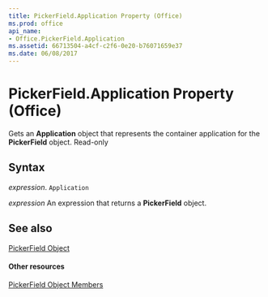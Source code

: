```yaml
---
title: PickerField.Application Property (Office)
ms.prod: office
api_name:
- Office.PickerField.Application
ms.assetid: 66713504-a4cf-c2f6-0e20-b76071659e37
ms.date: 06/08/2017
---
```



# PickerField.Application Property (Office)

Gets an  **Application** object that represents the container application for the **PickerField** object. Read-only


## Syntax

 _expression_. `Application`

 _expression_ An expression that returns a **PickerField** object.


## See also


[PickerField Object](pickerfield-object-office.md)
#### Other resources


[PickerField Object Members](pickerfield-members-office.md)


